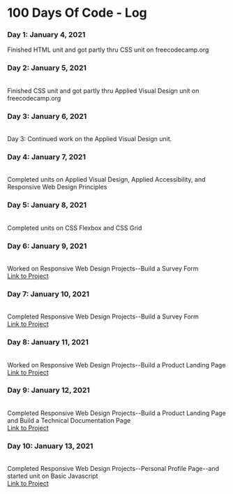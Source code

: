# 100 Days Of Code - Log

### Day 1: January 4, 2021
Finished HTML unit and got partly thru CSS unit on freecodecamp.org
<br>
<h3><b>Day 2: January 5, 2021</b></h3>
<br>
Finished CSS unit and got partly thru Applied Visual Design unit on freecodecamp.org
<br>
<h3><b>Day 3: January 6, 2021</b></h3>
<br>
Day 3: Continued work on the Applied Visual Design unit. 
<br>
<h3><b>Day 4: January 7, 2021</b></h3>
<br>
Completed units on Applied Visual Design, Applied Accessibility, and Responsive Web Design Principles
<br>
<h3><b>Day 5: January 8, 2021</b></h3>
<br>
Completed units on CSS Flexbox and CSS Grid
<br>
<h3><b>Day 6: January 9, 2021</b></h3>
<br>
Worked on Responsive Web Design Projects--Build a Survey Form
<br>
<a href="https://codepen.io/lmlanigan/pen/RwGBZdr">Link to Project</a>
<br>
<h3><b>Day 7: January 10, 2021</b></h3>
<br>
Completed Responsive Web Design Projects--Build a Survey Form
<br>
<a href="https://codepen.io/lmlanigan/pen/RwGBZdr">Link to Project</a>
<br>
<h3><b>Day 8: January 11, 2021</b></h3>
<br>
Worked on Responsive Web Design Projects--Build a Product Landing Page
<br>
<a href="https://codepen.io/lmlanigan/pen/yLaxQZY">Link to Project</a>
<br>
<h3><b>Day 9: January 12, 2021</b></h3>
<br>
Completed Responsive Web Design Projects--Build a Product Landing Page and Build a Technical Documentation Page
<br>
<a href="https://codepen.io/lmlanigan/pen/ZEpqXvj">Link to Project</a>
<br>
<h3><b>Day 10: January 13, 2021</b></h3>
<br>
Completed Responsive Web Design Projects--Personal Profile Page--and started unit on Basic Javascript
<br>
<a href="https://codepen.io/lmlanigan/pen/GqoJJG">Link to Project</a>
